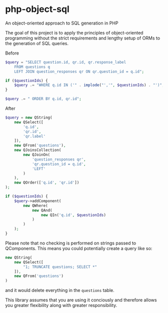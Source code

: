 # php-object-sql
An object-oriented approach to SQL generation in PHP

The goal of this project is to apply the principles of object-oriented programming without the strict requirements and lengthy setup of ORMs to the generation of SQL queries.

Before
```php
$query = "SELECT question.id, qr.id, qr.response_label
    FROM questions q
    LEFT JOIN question_responses qr ON qr.question_id = q.id";

if ($questionIds) {
    $query .= "WHERE q.id IN ('" . implode("','", $questionIds) . "')";
}

$query .= " ORDER BY q.id, qr.id";
```

After
```php
$query = new QString(
    new QSelect([
        'q.id',
        'qr.id',
        'qr.label'
    ]),
    new QFrom('questions'),
    new QJoinsCollection(
        new QJoinOn(
            'question_responses qr',
            'qr.question_id = q.id',
            'LEFT'
        )
    ),
    new QOrder(['q.id', 'qr.id'])
);

if ($questionIds) {
    $query->addComponent(
        new QWhere(
            new QAnd(
                new QIn('q.id', $questionIds)
            )
        )
    );
}
```

Please note that no checking is performed on strings passed to QComponents. This means you could potentially create a query like so:
```php
new QString(
    new QSelect([
        "1; TRUNCATE questions; SELECT *"
    ]),
    new QFrom('questions')
)
```
and it would delete everything in the `questions` table.

This library assumes that you are using it conciously and therefore allows you greater flexibility along with greater responsibility.
